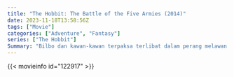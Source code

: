 ```yaml
---
title: "The Hobbit: The Battle of the Five Armies (2014)"
date: 2023-11-18T13:58:56Z
tags: ["Movie"]
categories: ["Adventure", "Fantasy"]
series: ["The Hobbit"]
Summary: "Bilbo dan kawan-kawan terpaksa terlibat dalam perang melawan sejumlah pejuang dan menjaga Lonely Mountain agar tidak jatuh ke tangan kegelapan yang semakin meningkat."
---
```


<mux-player stream-type="on-demand"
src="https://kp3d-my.sharepoint.com/personal/ryoo_kp3d_onmicrosoft_com/_layouts/15/download.aspx?share=EdDjxe5MV4dFu85qUeXeM38BSXH8XZnpooAgMG9G_kD2kQ" prefer-playback="mse" controls>

</mux-player>


{{< movieinfo id="122917" >}}

<script src="https://cdn.jsdelivr.net/npm/@mux/mux-player"></script>

 <script type="application/ld+json ">
{
"@context": "https://schema.org/",
"@type": "VideoObject",
"name": "The Hobbit: The Battle of the Five Armies (2014)",
"contentUrl": "https://stream.mux.com/WP2wSqtBxpqZMypE7A8BTsUz02jqgOcYVCyTAQRF025Pk.m3u8",
"thumbnailUrl": "https://www.themoviedb.org/t/p/original/d8W3GYhIJjBv9PkD3OyHiqjyXw.jpg?width=314&fit_mode=preserve&time=25",
"uploadDate": "2023-11-18T13:58:56Z",
}

</script>